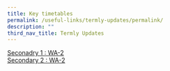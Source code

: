```yaml
---
title: Key timetables
permalink: /useful-links/termly-updates/permalink/
description: ""
third_nav_title: Termly Updates
---
```

[Seconadry 1 : WA-2](/files/Useful%20Links/Termly%20Updates/s1_wa2_2023_final.pdf)<br>[Secondary 2 : WA-2](/files/Useful%20Links/Termly%20Updates/s2_wa2_2023_final.pdf)

